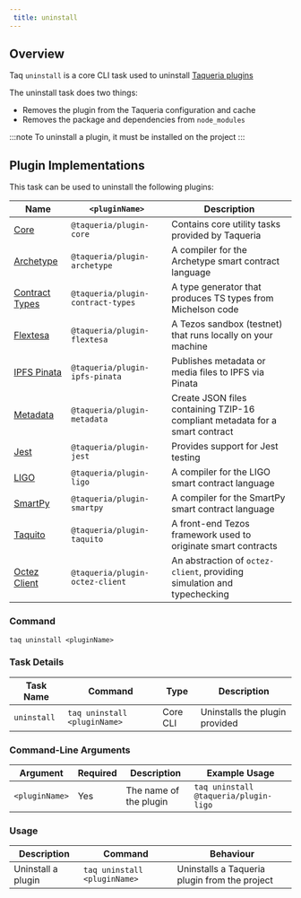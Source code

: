 ```yaml
---
 title: uninstall
---
```


## Overview

Taq `uninstall` is a core CLI task used to uninstall [Taqueria plugins](/docs/plugins/plugin-basics)

The uninstall task does two things:

- Removes the plugin from the Taqueria configuration and cache
- Removes the package and dependencies from `node_modules`

:::note
To uninstall a plugin, it must be installed on the project
:::

## Plugin Implementations

This task can be used to uninstall the following plugins:

| Name                                                   |  `<pluginName>`                   |  Description                                                            |
|--------------------------------------------------------|-----------------------------------|-------------------------------------------------------------------------|
| [Core](/docs/plugins/plugin-core/)                     | `@taqueria/plugin-core`           | Contains core utility tasks provided by Taqueria |
| [Archetype](/docs/plugins/plugin-archetype/)           | `@taqueria/plugin-archetype`      | A compiler for the Archetype smart contract language                    |
| [Contract Types](/docs/plugins/plugin-contract-types/) | `@taqueria/plugin-contract-types` | A type generator that produces TS types from Michelson code             |
| [Flextesa](/docs/plugins/plugin-flextesa/)             | `@taqueria/plugin-flextesa`       | A Tezos sandbox (testnet) that runs locally on your machine             | 
| [IPFS Pinata](/docs/plugins/plugin-ipfs-pinata/)       | `@taqueria/plugin-ipfs-pinata`    | Publishes metadata or media files to IPFS via Pinata                    |
| [Metadata](/docs/plugins/plugin-metadata/)             | `@taqueria/plugin-metadata`       | Create JSON files containing TZIP-16 compliant metadata for a smart contract    |
| [Jest](/docs/plugins/plugin-jest/)                     | `@taqueria/plugin-jest`           | Provides support for Jest testing                                       |
| [LIGO](/docs/plugins/plugin-ligo/)                     | `@taqueria/plugin-ligo`           | A compiler for the LIGO smart contract language                         |
| [SmartPy](/docs/plugins/plugin-smartpy/)               | `@taqueria/plugin-smartpy`        | A compiler for the SmartPy smart contract language                      |
| [Taquito](/docs/plugins/plugin-taquito/)               | `@taqueria/plugin-taquito`        | A front-end Tezos framework used to originate smart contracts           |
| [Octez Client](/docs/plugins/plugin-octez-client/)     | `@taqueria/plugin-octez-client`   | An abstraction of `octez-client`, providing simulation and typechecking |

### Command

```shell
taq uninstall <pluginName>
```

### Task Details

| Task Name        | Command                             | Type                      | Description                                                  | 
| ---------------- | ----------------------------------- | ------------------------- | ------------------------------------------------------------ |
| `uninstall`        | `taq uninstall <pluginName>`      | Core CLI                  | Uninstalls the plugin provided                               |

### Command-Line Arguments

| Argument          | Required | Description                                            | Example Usage                                         |
| ----------------- | -------- | ------------------------------------------------------ | ----------------------------------------------------- |
| `<pluginName>`    | Yes      | The name of the plugin                                 | `taq uninstall @taqueria/plugin-ligo`                 |

### Usage

| Description                               | Command                            | Behaviour                                                                     |
| ----------------------------------------- | ---------------------------------- | ----------------------------------------------------------------------------- |
| Uninstall a plugin                        | `taq uninstall <pluginName>`       | Uninstalls a Taqueria plugin from the project                                 |

